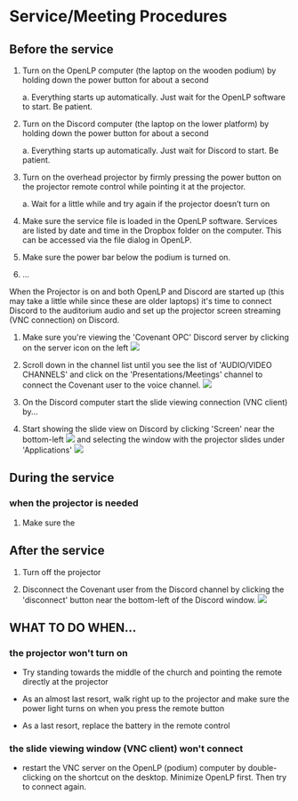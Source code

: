 # Service/Meeting Procedures

## Before the service

1. Turn on the OpenLP computer (the laptop on the wooden podium) by holding down the power button for about a second
   
   a. Everything starts up automatically. Just wait for the OpenLP software to start. Be patient.

2. Turn on the Discord computer (the laptop on the lower platform) by holding down the power button for about a second
   
   a. Everything starts up automatically. Just wait for Discord to start. Be patient.

3. Turn on the overhead projector by firmly pressing the power button on the projector remote control while pointing it at the projector.
   
   a. Wait for a little while and try again if the projector doesn’t turn on

4. Make sure the service file is loaded in the OpenLP software. Services are listed by date and time in the Dropbox folder on the computer. This can be accessed via the file dialog in OpenLP.

5. Make sure the power bar below the podium is turned on.

6. ...

When the Projector is on and both OpenLP and Discord are started up (this may take a little while since these are older laptops) it's time to connect Discord to the auditorium audio and set up the projector screen streaming (VNC connection) on Discord.

1. Make sure you're viewing the 'Covenant OPC' Discord server by clicking on the server icon on the left
   ![](/home/mark/.config/marktext/images/2022-01-23-07-33-45-image.png)

2. Scroll down in the channel list until you see the list of 'AUDIO/VIDEO CHANNELS' and click on the 'Presentations/Meetings' channel to connect the Covenant user to the voice channel.
   ![](/home/mark/.config/marktext/images/2022-01-23-07-34-39-image.png)

3. On the Discord computer start the slide viewing connection (VNC client) by...

4. Start showing the slide view on Discord by clicking 'Screen' near the bottom-left
   ![](/home/mark/.config/marktext/images/2022-01-23-08-45-38-image.png)
   and selecting the window with the projector slides under 'Applications'
   ![](/home/mark/.config/marktext/images/2022-01-23-08-49-03-image.png)

## During the service

### when the projector is needed

1. Make sure the 

## After the service

1. Turn off the projector

2. Disconnect the Covenant user from the Discord channel by clicking the 'disconnect' button near the bottom-left of the Discord window.
   ![](/home/mark/.config/marktext/images/2022-01-23-07-30-03-image.png)

## WHAT TO DO WHEN...

### the projector won't turn on

- Try standing towards the middle of the church and pointing the remote directly at the projector

- As an almost last resort, walk right up to the projector and make sure the power light turns on when you press the remote button

- As a last resort, replace the battery in the remote control

### the slide viewing window (VNC client) won't connect

- restart the VNC server on the OpenLP (podium) computer by double-clicking on the shortcut on the desktop. Minimize OpenLP first. Then try to connect again.








